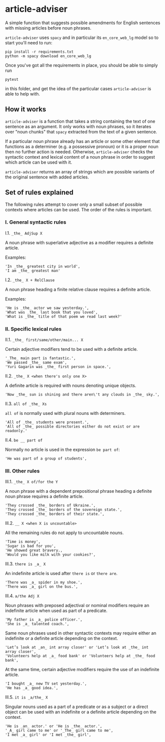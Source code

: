 # article-adviser
A simple function that suggests possible amendments for English sentences with missing articles before noun phrases.

`article-adviser` uses `spacy` and in particular its `en_core_web_lg` model so to start you'll need to run:  

````
pip install -r requirements.txt
python -m spacy download en_core_web_lg
````

Once you've got all the requirements in place, you should be able to simply run
````
pytest
````
in this folder, and get the idea of the particular cases `article-adviser` is able to help with.

## How it works

`article-adviser` is a function that takes a string containing the text of one sentence as an argument.
It only works with noun phrases, so it iterates over "noun chunks" that `spacy` extracted from the text of a given sentence.

If a particular noun phrase already has an article or some other element that functions as a determiner (e.g. a possessive pronoun) or it is a proper noun then no further action is needed. Otherwise, `article-adviser` checks the syntactic context and lexical content of a noun phrase in order to suggest which article can be used with it. 

`article-adviser` returns an array of strings which are possible variants of the original sentence with added articles.

## Set of rules explained

The following rules attempt to cover only a small subset of possible contexts where articles can be used. The order of the rules is important.

### I. General syntactic rules

I.1. `_the_ AdjSup X`

A noun phrase with superlative adjective as a modifier requires a definite article.

Examples:

    'In _the_ greatest city in world',
    'I am _the_ greatest man'

I.2. `_the_ X + RelClause`

A noun phrase heading a finite relative clause requires a definite article.

Examples:


    'He is _the_ actor we saw yesterday.',
    'What was _the_ last book that you loved',
    'What is _the_ title of that poem we read last week?'


### II. Specific lexical rules


II.1. `_the_ first/same/other/main... X`

Certain adjective modifiers tend to be used with a definite article.


    '_The_ main part is fantastic.',
    'We passed _the_ same exam',
    'Yuri Gagarin was _the_ first person in space.',


II.2. `_the_ X <when there's only one X>`

A definite article is required with nouns denoting unique objects.

    'Now _the_ sun is shining and there aren\'t any clouds in _the_ sky.',


II.3. `all of _the_ Xs`

`all of` is normally used with plural nouns with determiners.

    'All of _the_ students were present.',
    'All of _the_ possible directories either do not exist or are readonly.'

II.4. `be __ part of`

Normally no article is used in the expression `be part of`:

    'He was part of a group of students',


### III. Other rules

III.1. `_the_ X of/for the Y`

A noun phrase with a dependent prepositional phrase heading a definite noun phrase requires a definite article.


    'They crossed _the_ borders of Ukraine.',
    'They crossed _the_ borders of the sovereign state.',
    'They crossed _the_ borders of their state.',


III.2. `__ X <when X is uncountable>`

All the remaining rules do not apply to uncountable nouns.

    'Time is money',
    'Sugar is bad for you',
    'He showed great bravery.,
    'Would you like milk with your cookies?',


III.3. `there is _a_ X`


An indefinite article is used after `there is` or `there are`.

    'There was _a_ spider in my shoe.',
    'There was _a_ girl on the bus.',


III.4. `a/the Adj X`

Noun phrases with preposed adjectival or nominal modifiers require an indefinite article when used as part of a predicate.

    'My father is _a_ police officer.',
    'She is _a_ talented coach.',

Same noun phrases used in other syntactic contexts may require either an indefinite or a definite article depending on the context.

    'Let’s look at _an_ int array closer' or 'Let’s look at _the_ int array closer',
    'Volunteers help at _a_ food bank' or 'Volunteers help at _the_ food bank',

At the same time, certain adjective modifiers require the use of an indefinite article.

    'I bought _a_ new TV set yesterday.',
    'He has _a_ good idea.',

III.5. `it is _a/the_ X`

Singular nouns used as a part of a predicate or as a subject or a direct object can be used with an indefinite or a definite article depending on the context.

    'He is _an_ actor.' or 'He is _the_ actor.',
    '_A_ girl came to me' or '_The_ girl came to me',
    'I met _a_ girl' or 'I met _the_ girl',
